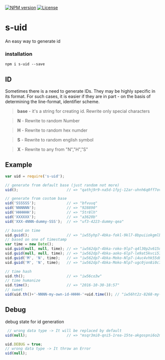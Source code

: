 
[![NPM version][npm-image]][npm-url] [![License][license-image]][license-url]

s-uid
===============
An easy way to generate id

### installation
```shell
npm i s-uid --save
```

ID
--------------
Sometimes there is a need to generate IDs. They may be highly specific in its format. For such cases, it is easier if they are in part - on the basis of determining the line-format, identifier scheme.

>**base** - it's a string for creating id. Rewrite only special characters

>**N** - Rewrite to random Number

>**H** - Rewrite to random hex numder

>**S** - Rewrite to random english symbol

>**X** - Rewrite to any from "N","H","S"

Example 
--------------

```javascript
var uid = require('s-uid');

// generate from default base (just random not more)
uid();						// => "qathj9r9-na5d-1fpj-12ar-uhnh6q0ff7ov"

// generate from costom base
uid('SSSSSS');				// => "bfvuuq"
uid('NNNNNN');				// => "928890"
uid('HHHHHH');				// => "5tr8lh"
uid('XXXXXX');				// => "a3620b"
uid('XXX-4NNN-dummy-SSS');	// => "uf3-4223-dummy-qea"

// based on time
uid.guid();                 // => "iw55yhp7-4bka-fokl-9kl7-8bpuiiokgmlb"
// based on one of timestamp
var time = new Date();
uid.guid(null, null, time); // => "iw562dp7-4bka-roko-9lp7-q4l30p2v615u"
uid.guid(null, null, time); // => "iw562dp7-4bka-aoko-6lp7-le9at5kvci57"
uid.guid('M', 'N', time);   // => "iw562dp7-4bka-Moko-Nlp7-i4uc4vhk55d8"
uid.guid('M', 'N', time);   // => "iw562dp7-4bka-Moko-Nlp7-ugc0jon8i0c7"

// time hash
uid.th();                   // => "iw56co3w"
// time humanize           
uid.time();                 // => "2016-10-30-18:57"
// sweet
uid(uid.th()+'-NNNN-my-own-id-HHHH-'+uid.time()); // "iw56ht2z-8268-my-own-id-f5c9-2016-10-30-19:01"
```

Debug
--------------
debug state for id generation

```javascript
 // wrong data type -> It will be replaced by default
uid(null);					// => "msqr3mi0-qni5-1rea-15te-akgospni6o2m"

uid.DEBUG = true;
// wrong data type -> It throw an Error
uid(null); 

```


[npm-image]: https://badge.fury.io/js/s-uid.svg
[npm-url]: https://npmjs.org/package/s-uid
[license-image]: http://img.shields.io/npm/l/s-uid.svg
[license-url]: LICENSE
